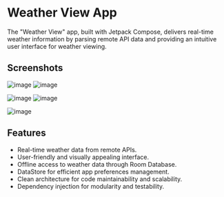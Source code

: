 # Weather View App

The "Weather View" app, built with Jetpack Compose, delivers real-time weather information by parsing remote API data and providing an intuitive user interface for weather viewing.

## Screenshots

![image](https://github.com/sayandbera/WeatherView/assets/138639834/2f1092e6-3044-4541-9e0f-0c3dad0ae650) ![image](https://github.com/sayandbera/WeatherView/assets/138639834/c9957e47-00a2-40ec-8b9b-38bc53b10ee6)

![image](https://github.com/sayandbera/WeatherView/assets/138639834/dd4fcecf-c68c-4dca-9718-4c55164c9191) ![image](https://github.com/sayandbera/WeatherView/assets/138639834/0ed9b0f2-f800-4a1d-9a49-ee9ef6773c61)

![image](https://github.com/sayandbera/WeatherView/assets/138639834/c56f97fe-81c7-4841-bea0-d9c4626dd099)



## Features

- Real-time weather data from remote APIs.
- User-friendly and visually appealing interface.
- Offline access to weather data through Room Database.
- DataStore for efficient app preferences management.
- Clean architecture for code maintainability and scalability.
- Dependency injection for modularity and testability.

